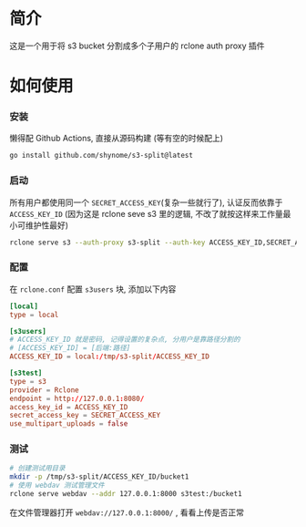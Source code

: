 # 简介

这是一个用于将 s3 bucket 分割成多个子用户的 rclone auth proxy 插件

# 如何使用

### 安装

懒得配 Github Actions, 直接从源码构建 (等有空的时候配上)

```sh
go install github.com/shynome/s3-split@latest
```

### 启动

所有用户都使用同一个 `SECRET_ACCESS_KEY`(复杂一些就行了), 认证反而依靠于 `ACCESS_KEY_ID` (因为这是 rclone seve s3 里的逻辑, 不改了就按这样来工作量最小可维护性最好)

```sh
rclone serve s3 --auth-proxy s3-split --auth-key ACCESS_KEY_ID,SECRET_ACCESS_KEY
```

### 配置

在 `rclone.conf` 配置 `s3users` 块, 添加以下内容

```conf
[local]
type = local

[s3users]
# ACCESS_KEY_ID 就是密码, 记得设置的复杂点, 分用户是靠路径分割的
# [ACCESS_KEY_ID] = [后端:路径]
ACCESS_KEY_ID = local:/tmp/s3-split/ACCESS_KEY_ID

[s3test]
type = s3
provider = Rclone
endpoint = http://127.0.0.1:8080/
access_key_id = ACCESS_KEY_ID
secret_access_key = SECRET_ACCESS_KEY
use_multipart_uploads = false
```

### 测试

```sh
# 创建测试用目录
mkdir -p /tmp/s3-split/ACCESS_KEY_ID/bucket1
# 使用 webdav 测试管理文件
rclone serve webdav --addr 127.0.0.1:8000 s3test:/bucket1
```

在文件管理器打开 `webdav://127.0.0.1:8000/` , 看看上传是否正常
